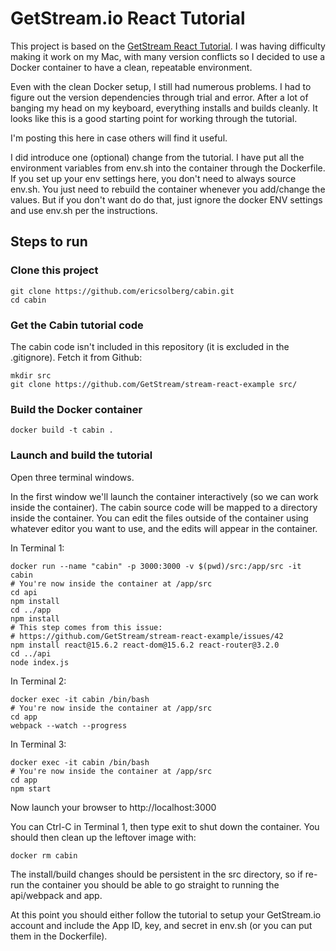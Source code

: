 # GetStream.io React Tutorial
This project is based on the [GetStream React Tutorial](https://getstream.io/cabin/). I was having difficulty making it work on my Mac, with many version conflicts so I decided to use a Docker container to have a clean, repeatable environment.

Even with the clean Docker setup, I still had numerous problems. I had to figure out the version dependencies through trial and error. After a lot of banging my head on my keyboard, everything installs and builds cleanly. It looks like this is a good starting point for working through the tutorial.

I'm posting this here in case others will find it useful.

I did introduce one (optional) change from the tutorial. I have put all the environment variables from env.sh into the container through the Dockerfile. If you set up your env settings here, you don't need to always source env.sh. You just need to rebuild the container whenever you add/change the values. But if you don't want do do that, just ignore the docker ENV settings and use env.sh per the instructions.
## Steps to run
### Clone this project
```
git clone https://github.com/ericsolberg/cabin.git
cd cabin
```
### Get the Cabin tutorial code
The cabin code isn't included in this repository (it is excluded in the .gitignore). Fetch it from Github:
```
mkdir src
git clone https://github.com/GetStream/stream-react-example src/
```
### Build the Docker container
```
docker build -t cabin .
```
### Launch and build the tutorial
Open three terminal windows.

In the first window we'll launch the container interactively (so we can work inside the container). The cabin source code will be mapped to a directory inside the container. You can edit the files outside of the container using whatever editor you want to use, and the edits will appear in the container.

In Terminal 1:
```
docker run --name "cabin" -p 3000:3000 -v $(pwd)/src:/app/src -it cabin
# You're now inside the container at /app/src
cd api
npm install
cd ../app
npm install
# This step comes from this issue:
# https://github.com/GetStream/stream-react-example/issues/42
npm install react@15.6.2 react-dom@15.6.2 react-router@3.2.0
cd ../api
node index.js
```
In Terminal 2:
```
docker exec -it cabin /bin/bash
# You're now inside the container at /app/src
cd app
webpack --watch --progress
```
In Terminal 3:
```
docker exec -it cabin /bin/bash
# You're now inside the container at /app/src
cd app
npm start
```
Now launch your browser to http://localhost:3000

You can Ctrl-C in Terminal 1, then type exit to shut down the container. You should then clean up the leftover image with:
```
docker rm cabin
```
The install/build changes should be persistent in the src directory, so if re-run the container you should be able to go straight to running the api/webpack and app.

At this point you should either follow the tutorial to setup your GetStream.io account and include the App ID, key, and secret in env.sh (or you can put them in the Dockerfile).
